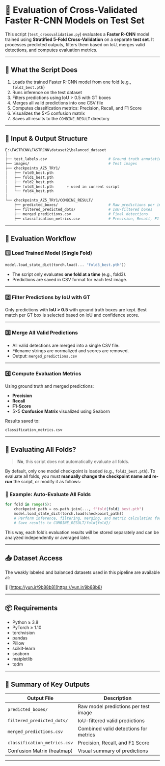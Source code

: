 
# 🧪 Evaluation of Cross-Validated Faster R-CNN Models on Test Set

This script (`test_crossvalidation.py`) evaluates a **Faster R-CNN** model trained using **Stratified 5-Fold Cross-Validation** on a separate **test set**. It processes predicted outputs, filters them based on IoU, merges valid detections, and computes evaluation metrics.

---

## 🚀 What the Script Does

1. Loads the trained Faster R-CNN model from one fold (e.g., `fold3_best.pth`)
2. Runs inference on the test dataset
3. Filters predictions using IoU > 0.5 with GT boxes
4. Merges all valid predictions into one CSV file
5. Computes classification metrics: Precision, Recall, and F1 Score
6. Visualizes the 5×5 confusion matrix
7. Saves all results to the `COMBINE_RESULT` directory

---

## 📂 Input & Output Structure

```bash
E:\FASTRCNN\FASTRCNN\dataset2\balanced_dataset
│
├── test_labels.csv                            # Ground truth annotations for test set
├── images/                                    # Test images
├── checkpoints_AZ5_TRY1/
│   ├── fold0_best.pth
│   ├── fold1_best.pth
│   ├── fold2_best.pth
│   ├── fold3_best.pth      ← used in current script
│   └── fold4_best.pth
│
└── checkpoints_AZ5_TRY1/COMBINE_RESULT/
    ├── predicted_boxes/                       # Raw predictions per image
    ├── filtered_predicted_dots/               # IoU-filtered boxes
    ├── merged_predictions.csv                 # Final detections
    ├── classification_metrics.csv             # Precision, Recall, F1
````

---

## 🧠 Evaluation Workflow

### 1️⃣ Load Trained Model (Single Fold)

```python
model.load_state_dict(torch.load(... "fold3_best.pth"))
```

* The script only evaluates **one fold at a time** (e.g., fold3).
* Predictions are saved in CSV format for each test image.

---

### 2️⃣ Filter Predictions by IoU with GT

Only predictions with **IoU > 0.5** with ground truth boxes are kept.
Best match per GT box is selected based on IoU and confidence score.

---

### 3️⃣ Merge All Valid Predictions

* All valid detections are merged into a single CSV file.
* Filename strings are normalized and scores are removed.
* Output: `merged_predictions.csv`

---

### 4️⃣ Compute Evaluation Metrics

Using ground truth and merged predictions:

* **Precision**
* **Recall**
* **F1-Score**
* 5×5 **Confusion Matrix** visualized using Seaborn

Results saved to:

```
classification_metrics.csv
```

---

## 🔁 Evaluating All Folds?

> **No**, this script does not automatically evaluate all folds.

By default, only one model checkpoint is loaded (e.g., `fold3_best.pth`).
To evaluate all folds, you must **manually change the checkpoint name and re-run** the script, or modify it as follows:

### 🔄 Example: Auto-Evaluate All Folds

```python
for fold in range(5):
    checkpoint_path = os.path.join(..., f"fold{fold}_best.pth")
    model.load_state_dict(torch.load(checkpoint_path))
    # Perform inference, filtering, merging, and metric calculation for each fold
    # Save results to COMBINE_RESULT/fold{fold}/
```

This way, each fold’s evaluation results will be stored separately and can be analyzed independently or averaged later.

---

## 📥 Dataset Access

The weakly labeled and balanced datasets used in this pipeline are available at:

🔗 [https://yun.ir/9b88b8](https://yun.ir/9b88b8)

---

## 📦 Requirements

* Python ≥ 3.8
* PyTorch ≥ 1.10
* torchvision
* pandas
* Pillow
* scikit-learn
* seaborn
* matplotlib
* tqdm

---

## 📌 Summary of Key Outputs

| Output File                  | Description                           |
| ---------------------------- | ------------------------------------- |
| `predicted_boxes/`           | Raw model predictions per test image  |
| `filtered_predicted_dots/`   | IoU-filtered valid predictions        |
| `merged_predictions.csv`     | Combined valid detections for metrics |
| `classification_metrics.csv` | Precision, Recall, and F1 Score       |
| Confusion Matrix (heatmap)   | Visual summary of predictions         |

---


